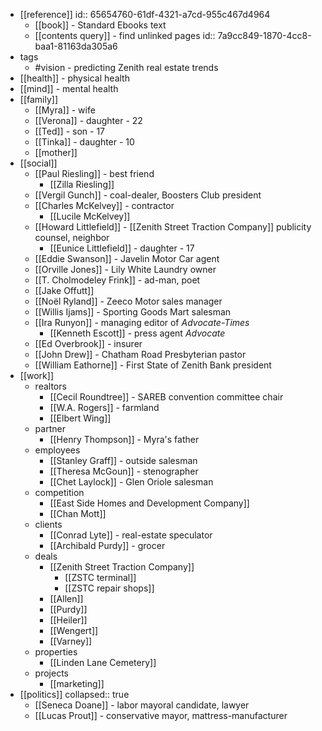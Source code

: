 - [[reference]]
  id:: 65654760-61df-4321-a7cd-955c467d4964
	- [[book]] - Standard Ebooks text
	- [[contents query]] - find unlinked pages
	  id:: 7a9cc849-1870-4cc8-baa1-81163da305a6
- tags
	- #vision - predicting Zenith real estate trends
- [[health]] - physical health
- [[mind]] - mental health
- [[family]]
	- [[Myra]] - wife
	- [[Verona]] - daughter - 22
	- [[Ted]] - son - 17
	- [[Tinka]] - daughter - 10
	- [[mother]]
- [[social]]
	- [[Paul Riesling]] - best friend
		- [[Zilla Riesling]]
	- [[Vergil Gunch]] - coal-dealer, Boosters Club president
	- [[Charles McKelvey]] - contractor
		- [[Lucile McKelvey]]
	- [[Howard Littlefield]] - [[Zenith Street Traction Company]] publicity counsel, neighbor
		- [[Eunice Littlefield]] - daughter - 17
	- [[Eddie Swanson]] - Javelin Motor Car agent
	- [[Orville Jones]] - Lily White Laundry owner
	- [[T. Cholmodeley Frink]] - ad-man, poet
	- [[Jake Offutt]]
	- [[Noël Ryland]] - Zeeco Motor sales manager
	- [[Willis Ijams]] - Sporting Goods Mart salesman
	- [[Ira Runyon]] - managing editor of *Advocate-Times*
		- [[Kenneth Escott]] - press agent *Advocate*
	- [[Ed Overbrook]] - insurer
	- [[John Drew]] - Chatham Road Presbyterian pastor
	- [[William Eathorne]] - First State of Zenith Bank president
- [[work]]
	- realtors
		- [[Cecil Roundtree]] - SAREB convention committee chair
		- [[W.A. Rogers]] - farmland
		- [[Elbert Wing]]
	- partner
		- [[Henry Thompson]] - Myra's father
	- employees
		- [[Stanley Graff]] - outside salesman
		- [[Theresa McGoun]] - stenographer
		- [[Chet Laylock]] - Glen Oriole salesman
	- competition
		- [[East Side Homes and Development Company]]
		- [[Chan Mott]]
	- clients
		- [[Conrad Lyte]] - real-estate speculator
		- [[Archibald Purdy]] - grocer
	- deals
		- [[Zenith Street Traction Company]]
			- [[ZSTC terminal]]
			- [[ZSTC repair shops]]
		- [[Allen]]
		- [[Purdy]]
		- [[Heiler]]
		- [[Wengert]]
		- [[Varney]]
	- properties
		- [[Linden Lane Cemetery]]
	- projects
		- [[marketing]]
- [[politics]]
  collapsed:: true
	- [[Seneca Doane]] - labor mayoral candidate, lawyer
	- [[Lucas Prout]] - conservative mayor, mattress-manufacturer